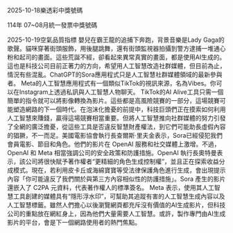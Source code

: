
2025-10-18樂透彩中獎號碼

                                
114年 07~08月統一發票中獎號碼
                             
2025-10-19空氣品質指標
                              嬰兒在霸王龍的追捕下奔跑，背景音樂是Lady Gaga的歌聲。貓咪穿著街頭服飾，用後腿跳舞，還有街頭監視器拍攝到警方逮捕一堆通心粉和起司的畫面。這些荒誕不經，卻看起來異常真實的畫面，都是使用AI生成的。這也是科技公司目前正著力的方向，希望用人工智慧改造社群媒體，但目前為止，情況有些混亂。ChatGPT的Sora應用程式只是人工智慧社群媒體領域的最新參與者。 Meta的人工智慧應用程式有一個類似TikTok的視訊來源，名為Vibes。你可以在Instagram上透過私訊與人工智慧人物聊天。 TikTok的AI Alive工具只需一個簡單的指令就可以將影像轉換為影片。這些都是高風險競賽的一部分，這場競賽可能塑造網路的下一個時代。在泡沫化擔憂的前提中，科技巨頭們正在摸索如何利用人工智慧來賺錢，贏得這場競賽相當重要。但將人工智慧推向社群媒體的努力引發了全網的廣泛擔憂，從這些工具是否違反智慧財產權法，到它們可能助長虛假內容的猖獗，不一而足。美國電影協會執行長查爾斯·里夫金表示，Sora已經侵犯我們會員電影、節目和角色。他們的影片在 OpenAI 服務和社交媒體上激增。不過，OpenAI 和 Meta 相當強調公司的安全政策和防護措施。OpenAI 執行長奧特曼表示，該公司將很快賦予著作權者“更精細的角色生成控制權”，並且正在探索收益分成模式。現在，若利用皮卡丘或海綿寶寶等受法律保護角色進行生成，會出現提示內容「你可能違反了我們關於與第三方內容相似性的防護措施」。Sora 產生的影片還嵌入了 C2PA 元資料，代表著作權人的標準簽名。 Meta 表示，使用其人工智慧工具創建的媒體具有“隱形浮水印”，可幫助其追蹤有害的人工智慧生成內容以及人工智慧標籤。雖然人們擔心以後瀏覽網頁都充斥沒有價值的AI生成影片，但科技公司的重點放在網紅身上，因為他們大量需要人工智慧。或許，製作專門由AI生成影片的平台，會是下一個網路使用者的熱門焦點。